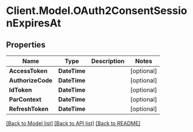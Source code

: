 # Client.Model.OAuth2ConsentSessionExpiresAt

## Properties

Name | Type | Description | Notes
------------ | ------------- | ------------- | -------------
**AccessToken** | **DateTime** |  | [optional] 
**AuthorizeCode** | **DateTime** |  | [optional] 
**IdToken** | **DateTime** |  | [optional] 
**ParContext** | **DateTime** |  | [optional] 
**RefreshToken** | **DateTime** |  | [optional] 

[[Back to Model list]](../README.md#documentation-for-models) [[Back to API list]](../README.md#documentation-for-api-endpoints) [[Back to README]](../README.md)

